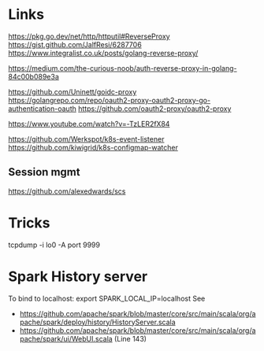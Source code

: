 # Links

https://pkg.go.dev/net/http/httputil#ReverseProxy
https://gist.github.com/JalfResi/6287706
https://www.integralist.co.uk/posts/golang-reverse-proxy/

https://medium.com/the-curious-noob/auth-reverse-proxy-in-golang-84c00b089e3a

https://github.com/Uninett/goidc-proxy
https://golangrepo.com/repo/oauth2-proxy-oauth2-proxy-go-authentication-oauth
https://github.com/oauth2-proxy/oauth2-proxy

https://www.youtube.com/watch?v=-TzLER2fX84

https://github.com/Werkspot/k8s-event-listener
https://github.com/kiwigrid/k8s-configmap-watcher

## Session mgmt

https://github.com/alexedwards/scs

# Tricks

tcpdump -i lo0 -A port 9999


# Spark History server

To bind to localhost: export SPARK_LOCAL_IP=localhost
See 
- https://github.com/apache/spark/blob/master/core/src/main/scala/org/apache/spark/deploy/history/HistoryServer.scala
- https://github.com/apache/spark/blob/master/core/src/main/scala/org/apache/spark/ui/WebUI.scala (Line 143)

